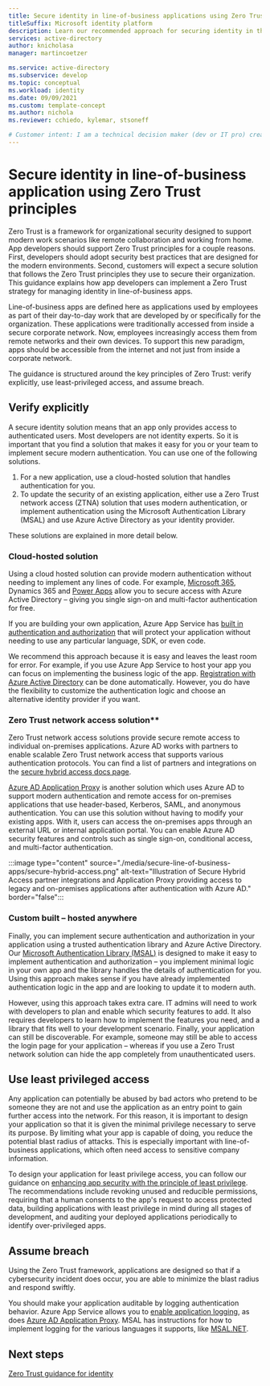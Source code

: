 ```yaml
---
title: Secure identity in line-of-business applications using Zero Trust principles
titleSuffix: Microsoft identity platform
description: Learn our recommended approach for securing identity in the line of business applications you develop using a Zero Trust approach.
services: active-directory
author: knicholasa
manager: martincoetzer

ms.service: active-directory
ms.subservice: develop
ms.topic: conceptual
ms.workload: identity
ms.date: 09/09/2021
ms.custom: template-concept
ms.author: nichola
ms.reviewer: cchiedo, kylemar, stsoneff

# Customer intent: I am a technical decision maker (dev or IT pro) creating or maintaining a server-side line-of-business app. I want architecture-level recommendations on how I can protect my server-side line-of-business apps using a Zero Trust strategy for Identity
---
```


# Secure identity in line-of-business application using Zero Trust principles

Zero Trust is a framework for organizational security designed to support modern work scenarios like remote collaboration and working from home. App developers should support Zero Trust principles for a couple reasons. First, developers should adopt security best practices that are designed for the modern environments. Second, customers will expect a secure solution that follows the Zero Trust principles they use to secure their organization. This guidance explains how app developers can implement a Zero Trust strategy for managing identity in line-of-business apps.

Line-of-business apps are defined here as applications used by employees as part of their day-to-day work that are developed by or specifically for the organization. These applications were traditionally accessed from inside a secure corporate network. Now, employees increasingly access them from remote networks and their own devices. To support this new paradigm, apps should be accessible from the internet and not just from inside a corporate network.

The guidance is structured around the key principles of Zero Trust: verify explicitly, use least-privileged access, and assume breach.

## Verify explicitly

A secure identity solution means that an app only provides access to authenticated users. Most developers are not identity experts. So it is important that you find a solution that makes it easy for you or your team to implement secure modern authentication. You can use one of the following solutions.

1. For a new application, use a cloud-hosted solution that handles authentication for you.
2. To update the security of an existing application, either use a Zero Trust network access (ZTNA) solution that uses modern authentication, or implement authentication using the Microsoft Authentication Library (MSAL) and use Azure Active Directory as your identity provider.

These solutions are explained in more detail below.

### Cloud-hosted solution

Using a cloud hosted solution can provide modern authentication without needing to implement any lines of code. For example, [Microsoft 365](/microsoft-365/enterprise/about-microsoft-365-identity), Dynamics 365 and [Power Apps](/powerapps/maker/portals/configure/use-simplified-authentication-configuration) allow you to secure access with Azure Active Directory – giving you single sign-on and multi-factor authentication for free.

If you are building your own application, Azure App Service has [built in authentication and authorization](/azure/app-service/overview-authentication-authorization) that will protect your application without needing to use any particular language, SDK, or even code.

We recommend this approach because it is easy and leaves the least room for error. For example, if you use Azure App Service to host your app you can focus on implementing the business logic of the app. [Registration with Azure Active Directory](/azure/app-service/configure-authentication-provider-aad) can be done automatically. However, you do have the flexibility to customize the authentication logic and choose an alternative identity provider if you want.

### Zero Trust network access solution**

Zero Trust network access solutions provide secure remote access to individual on-premises applications. Azure AD works with partners to enable scalable Zero Trust network access that supports various authentication protocols. You can find a list of partners and integrations on the [secure hybrid access docs page](/azure/active-directory/manage-apps/secure-hybrid-access).

[Azure AD Application Proxy](/azure/active-directory/app-proxy/application-proxy) is another solution which uses Azure AD to support modern authentication and remote access for on-premises applications that use header-based, Kerberos, SAML, and anonymous authentication. You can use this solution without having to modify your existing apps. With it, users can access the on-premises apps through an external URL or internal application portal. You can enable Azure AD security features and controls such as single sign-on, conditional access, and multi-factor authentication.

:::image type="content" source="./media/secure-line-of-business-apps/secure-hybrid-access.png" alt-text="Illustration of Secure Hybrid Access partner integrations and Application Proxy providing access to legacy and on-premises applications after authentication with Azure AD." border="false":::

### Custom built – hosted anywhere

Finally, you can implement secure authentication and authorization in your application using a trusted authentication library and Azure Active Directory. Our [Microsoft Authentication Library (MSAL)](/azure/active-directory/develop/msal-overview) is designed to make it easy to implement authentication and authorization – you implement minimal logic in your own app and the library handles the details of authentication for you. Using this approach makes sense if you have already implemented authentication logic in the app and are looking to update it to modern auth.

However, using this approach takes extra care. IT admins will need to work with developers to plan and enable which security features to add. It also requires developers to learn how to implement the features you need, and a library that fits well to your development scenario. Finally, your application can still be discoverable. For example, someone may still be able to access the login page for your application – whereas if you use a Zero Trust network solution can hide the app completely from unauthenticated users.

## Use least privileged access

Any application can potentially be abused by bad actors who pretend to be someone they are not and use the application as an entry point to gain further access into the network. For this reason, it is important to design your application so that it is given the minimal privilege necessary to serve its purpose. By limiting what your app is capable of doing, you reduce the potential blast radius of attacks. This is especially important with line-of-business applications, which often need access to sensitive company information.

To design your application for least privilege access, you can follow our guidance on [enhancing app security with the principle of least privilege](/azure/active-directory/develop/secure-least-privileged-access). The recommendations include revoking unused and reducible permissions, requiring that a human consents to the app's request to access protected data, building applications with least privilege in mind during all stages of development, and auditing your deployed applications periodically to identify over-privileged apps.

## Assume breach

Using the Zero Trust framework, applications are designed so that if a cybersecurity incident does occur, you are able to minimize the blast radius and respond swiftly.

You should make your application auditable by logging authentication behavior. Azure App Service allows you to [enable application logging](/azure/app-service/overview-authentication-authorization#logging-and-tracing), as does [Azure AD Application Proxy](/azure/active-directory/app-proxy/application-proxy-connectors#under-the-hood). MSAL has instructions for how to implement logging for the various languages it supports, like [MSAL.NET](/azure/active-directory/develop/msal-logging-dotnet).

## Next steps

[Zero Trust guidance for identity](/security/zero-trust/develop/identity)